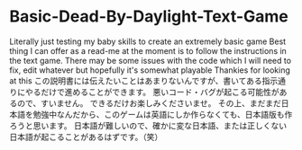 # Basic-Dead-By-Daylight-Text-Game
Literally just testing my baby skills to create an extremely basic game
Best thing I can offer as a read-me at the moment is to follow the instructions in the text game. 
There may be some issues with the code which I will need to fix, edit whatever but hopefully it's somewhat playable
Thankies for looking at this 
この説明書には伝えたいことはあまりないんですが、書いてある指示通りにやるだけで進めることができます。
悪いコード・バグが起こる可能性があるので、すいません。
できるだけお楽しみくださいませ。
その上、まだまだ日本語を勉強中なんだから、このゲームは英語にしか作らなくても、日本語版も作ろうと思います。
日本語が難しいので、確かに変な日本語、または正しくない日本語が起こることがあるはずです。（笑）
